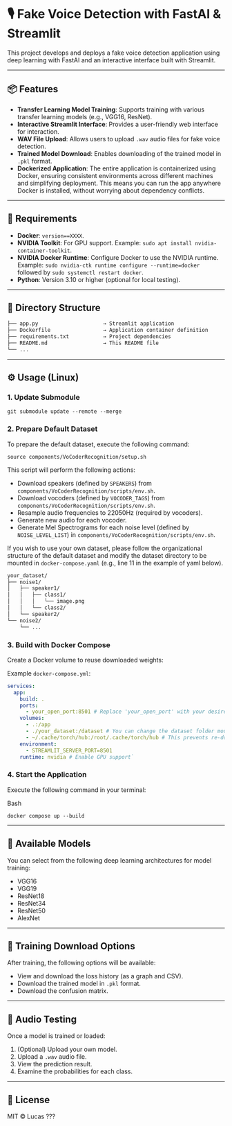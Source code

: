 # 🎙️ Fake Voice Detection with FastAI & Streamlit

This project develops and deploys a fake voice detection application using deep learning with FastAI and an interactive interface built with Streamlit.

---

## 📦 Features

- **Transfer Learning Model Training**: Supports training with various transfer learning models (e.g., VGG16, ResNet).
- **Interactive Streamlit Interface**: Provides a user-friendly web interface for interaction.
- **WAV File Upload**: Allows users to upload `.wav` audio files for fake voice detection.
- **Trained Model Download**: Enables downloading of the trained model in `.pkl` format.
- **Dockerized Application**: The entire application is containerized using Docker, ensuring consistent environments across different machines and simplifying deployment. This means you can run the app anywhere Docker is installed, without worrying about dependency conflicts.

---

## 🚀 Requirements

- **Docker**: `version==XXXX`.
- **NVIDIA Toolkit**: For GPU support. Example: `sudo apt install nvidia-container-toolkit`.
- **NVIDIA Docker Runtime**: Configure Docker to use the NVIDIA runtime. Example: `sudo nvidia-ctk runtime configure --runtime=docker` followed by `sudo systemctl restart docker`.
- **Python**: Version 3.10 or higher (optional for local testing).

---

## 📁 Directory Structure

```bash
├── app.py                     → Streamlit application
├── Dockerfile                 → Application container definition
├── requirements.txt           → Project dependencies
├── README.md                  → This README file
└── ...
```

---

## ⚙️ Usage (Linux)

### 1. Update Submodule

`git submodule update --remote --merge`

### 2. Prepare Default Dataset

To prepare the default dataset, execute the following command:

`source components/VoCoderRecognition/setup.sh`

This script will perform the following actions:

- Download speakers (defined by `SPEAKERS`) from `components/VoCoderRecognition/scripts/env.sh`.
- Download vocoders (defined by `VOCODER_TAGS`) from `components/VoCoderRecognition/scripts/env.sh`.
- Resample audio frequencies to 22050Hz (required by vocoders).
- Generate new audio for each vocoder.
- Generate Mel Spectrograms for each noise level (defined by `NOISE_LEVEL_LIST`) in `components/VoCoderRecognition/scripts/env.sh`.

If you wish to use your own dataset, please follow the organizational structure of the default dataset and modify the dataset directory to be mounted in `docker-compose.yaml` (e.g., line 11 in the example of yaml below).

```bash
your_dataset/
├── noise1/
│   ├── speaker1/
│   │   ├── class1/
│   │   │   └── image.png
│   │   └── class2/
│   └── speaker2/
└── noise2/
    └── ...
```

### 3. Build with Docker Compose

Create a Docker volume to reuse downloaded weights:

Example `docker-compose.yml`:

```yaml
services:
  app:
    build: .
    ports:
      - your_open_port:8501 # Replace 'your_open_port' with your desired port
    volumes:
      - .:/app
      - ./your_dataset:/dataset # You can change the dataset folder mount path to your desired location with the dataset in the correct format
      - ~/.cache/torch/hub:/root/.cache/torch/hub # This prevents re-downloading weights after training
    environment:
      - STREAMLIT_SERVER_PORT=8501
    runtime: nvidia # Enable GPU support`
```

### 4. Start the Application

Execute the following command in your terminal:

Bash

`docker compose up --build`

---

## 🧠 Available Models

You can select from the following deep learning architectures for model training:

- VGG16
- VGG19
- ResNet18
- ResNet34
- ResNet50
- AlexNet

---

## 💾 Training Download Options

After training, the following options will be available:

- View and download the loss history (as a graph and CSV).
- Download the trained model in `.pkl` format.
- Download the confusion matrix.

---

## 🧪 Audio Testing

Once a model is trained or loaded:

1. (Optional) Upload your own model.
2. Upload a `.wav` audio file.
3. View the prediction result.
4. Examine the probabilities for each class.

---

## 📄 License

MIT © Lucas ???